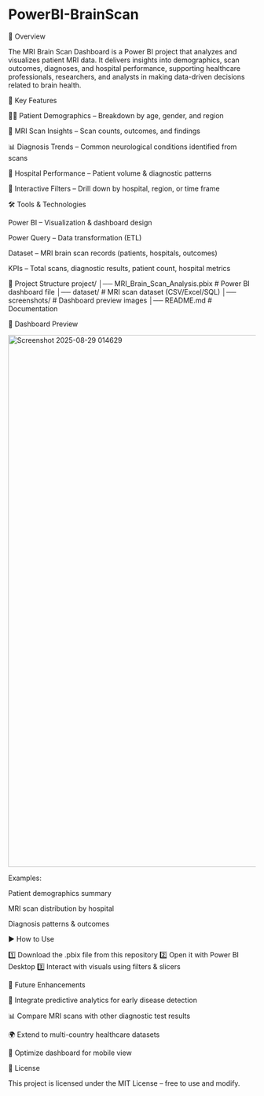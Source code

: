 # PowerBI-BrainScan

📖 Overview  

The MRI Brain Scan Dashboard is a Power BI project that analyzes and visualizes patient MRI data. It delivers insights into demographics, scan outcomes, diagnoses, and hospital performance, supporting healthcare professionals, researchers, and analysts in making data-driven decisions related to brain health.

🚀 Key Features

👨‍⚕️ Patient Demographics – Breakdown by age, gender, and region

🧠 MRI Scan Insights – Scan counts, outcomes, and findings

📊 Diagnosis Trends – Common neurological conditions identified from scans

🏥 Hospital Performance – Patient volume & diagnostic patterns

🔎 Interactive Filters – Drill down by hospital, region, or time frame

🛠 Tools & Technologies

Power BI – Visualization & dashboard design

Power Query – Data transformation (ETL)

Dataset – MRI brain scan records (patients, hospitals, outcomes)

KPIs – Total scans, diagnostic results, patient count, hospital metrics

📂 Project Structure
project/
│── MRI_Brain_Scan_Analysis.pbix   # Power BI dashboard file
│── dataset/                       # MRI scan dataset (CSV/Excel/SQL)
│── screenshots/                   # Dashboard preview images
│── README.md                      # Documentation

📸 Dashboard Preview

<img width="1920" height="1080" alt="Screenshot 2025-08-29 014629" src="https://github.com/user-attachments/assets/c6bd509c-e4f9-4df4-ac3e-4eace72706bb" />

Examples:

Patient demographics summary

MRI scan distribution by hospital

Diagnosis patterns & outcomes

▶️ How to Use

1️⃣ Download the .pbix file from this repository
2️⃣ Open it with Power BI Desktop
3️⃣ Interact with visuals using filters & slicers

🔮 Future Enhancements

🧠 Integrate predictive analytics for early disease detection

📊 Compare MRI scans with other diagnostic test results

🌍 Extend to multi-country healthcare datasets

📱 Optimize dashboard for mobile view

📜 License

This project is licensed under the MIT License – free to use and modify.
